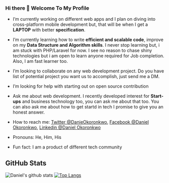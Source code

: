### Hi there 👋 Welcome To My Profile

- I’m currently working on different web apps and I plan on diving into cross-platform mobile development but, that will be when I get a **LAPTOP** with better **specification**.

- I’m currently learning how to write **efficient and scalable code**, improve on my **Data Structure and Algorithm skills**.
  I never stop learning but, i am stuck with PHP/Laravel for now.
  I see no reason to chase shiny technologies but i am open to learn anyone required for Job completion.
  Also, I am fast learner too.
  
- I’m looking to collaborate on any web development project. Do you have list of potential project you want us to accomplish, just send me a DM.

- I’m looking for help with starting out on open source contribution

- Ask me about web development. I recently developed interest for **Start-ups** and business technology too, you can ask me about that too.
  You can also ask me about how to get startd in tech I promise to give you an honest answer.
  
- How to reach me: [Twitter @DanieOkoronkwo](https://twitter.com/@DanieOkoronkwo), [Facebook @Daniel Okoronkwo](https://www.facebook.com/daniel.okoronkwo.52), [Linkedin @Daniel Okoronkwo](https://www.linkedin.com/in/daniel-okoronkwo-a0a0821b2)
- Pronouns: He, Him, His
- Fun fact: I am a product of different tech community
## GitHub Stats
![Daniel's github stats](https://github-readme-stats.vercel.app/api?username=danielokoronkwo-coder&&show_icons=true) [![Top Langs](https://github-readme-stats.vercel.app/api/top-langs/?username=danielokoronkwo-coder)](https://github.com/danielokoronkwo-coder/github-readme-stats)
